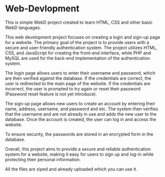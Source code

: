 # Web-Devlopment

This is simple WebD project created to learn HTML, CSS and other basic WebD languages.

This web development project focuses on creating a login and sign-up page for a website. The primary goal of the project is to provide users with a secure and user-friendly authentication system. The project utilizes HTML, CSS, and JavaScript for creating the front-end interface, while PHP and MySQL are used for the back-end implementation of the authentication system.

The login page allows users to enter their username and password, which are then verified against the database. If the credentials are correct, the user is redirected to the main page of the website. If the credentials are incorrect, the user is prompted to try again or reset their password (Password reset feature is not yet introduce).

The sign-up page allows new users to create an account by entering their name, address, username, and password and etc. The system then verifies that the username and are not already in use and adds the new user to the database. Once the account is created, the user can log in and access the website.

To ensure security, the passwords are stored in an encrypted form in the database.

Overall, this project aims to provide a secure and reliable authentication system for a website, making it easy for users to sign up and log-in while protecting their personal information.

All the files are ziped and already uploaded which you can use it.
